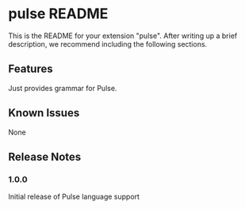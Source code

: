 # pulse README

This is the README for your extension "pulse". After writing up a brief description, we recommend including the following sections.

## Features

Just provides grammar for Pulse.

## Known Issues

None

## Release Notes

### 1.0.0

Initial release of Pulse language support
